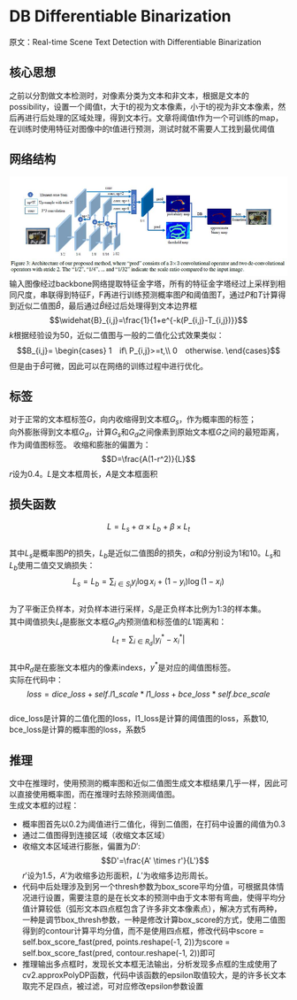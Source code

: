 # DB Differentiable Binarization
原文：Real-time Scene Text Detection with Differentiable Binarization
## 核心思想
之前以分割做文本检测时，对像素分类为文本和非文本，根据是文本的possibility，设置一个阈值t，大于t的视为文本像素，小于t的视为非文本像素，然后再进行后处理的区域处理，得到文本行。文章将阈值t作为一个可训练的map，在训练时使用特征对图像中的t值进行预测，测试时就不需要人工找到最优阈值

## 网络结构
![sparkles](Architecture_of_DB.jpg)  
输入图像经过backbone网络提取特征金字塔，所有的特征金字塔经过上采样到相同尺度，串联得到特征F，F再进行训练预测概率图$P$和阈值图$T$，通过$P$和$T$计算得到近似二值图$\widehat{B}$，最后通过$\widehat{B}$经过后处理得到文本边界框  
$$\widehat{B}_{i,j}=\frac{1}{1+e^{-k(P_{i,j}-T_{i,j})}}$$
$k$根据经验设为50，近似二值图与一般的二值化公式效果类似：
$$B_{i,j}=
\begin{cases}
1　if\ P_{i,j}>=t,\\
0　otherwise.
\end{cases}$$
但是由于$\widehat{B}$可微，因此可以在网络的训练过程中进行优化。

## 标签
对于正常的文本框标签$G$，向内收缩得到文本框$G_s$，作为概率图的标签；  
向外膨胀得到文本框$G_d$，计算$G_s$和$G_d$之间像素到原始文本框$G$之间的最短距离，作为阈值图标签。
收缩和膨胀的偏置为：
$$D=\frac{A(1-r^2)}{L}$$
$r$设为0.4。$L$是文本框周长，$A$是文本框面积

## 损失函数
$$L=L_s + \alpha \times L_b+\beta \times L_t$$  
其中$L_s$是概率图$P$的损失，$L_b$是近似二值图$\widehat{B}$的损失，$\alpha$和$\beta$分别设为1和10。$L_s$和$L_b$使用二值交叉熵损失：  
$$L_s=L_b=\sum_{i\in S_l}y_i\log x_i+(1-y_i)\log (1-x_i)$$  
为了平衡正负样本，对负样本进行采样，$S_l$是正负样本比例为1:3的样本集。  
其中阈值损失$L_t$是膨胀文本框$G_d$内预测值和标签值的$L1$距离和：  
$$L_t=\sum_{i \in R_d}|y_i^*-x_i^*|$$  
其中$R_d$是在膨胀文本框内的像素indexs，$y^*$是对应的阈值图标签。  
实际在代码中：  
$$loss = dice\_loss + self.l1\_scale * l1\_loss + bce\_loss * self.bce\_scale$$  
dice_loss是计算的二值化图的loss，l1_loss是计算的阈值图的loss，系数10, bce_loss是计算的概率图的loss，系数5

## 推理
文中在推理时，使用预测的概率图和近似二值图生成文本框结果几乎一样，因此可以直接使用概率图，而在推理时去除预测阈值图。  
生成文本框的过程：
- 概率图首先以0.2为阈值进行二值化，得到二值图，在打码中设置的阈值为0.3
- 通过二值图得到连接区域（收缩文本区域）
- 收缩文本区域进行膨胀，偏置为$D'$:
  $$D'=\frac{A' \times r'}{L'}$$
  $r'$设为1.5，$A'$为收缩多边形面积，$L'$为收缩多边形周长。
- 代码中后处理涉及到另一个thresh参数为box_score平均分值，可根据具体情况进行设置，需要注意的是在长文本的预测中由于文本带有弯曲，使得平均分值计算较低（弧形文本四点框包含了许多非文本像素点），解决方式有两种，一种是调节box_thresh参数，一种是修改计算box_score的方式，使用二值图得到的contour计算平均分值，而不是使用四点框，修改代码中score = self.box_score_fast(pred, points.reshape(-1, 2))为score = self.box_score_fast(pred, contour.reshape(-1, 2))即可
- 推理输出多点框时，发现长文本框无法输出，分析发现多点框的生成使用了cv2.approxPolyDP函数，代码中该函数的epsilon取值较大，是的许多长文本取完不足四点，被过滤，可对应修改epsilon参数设置

